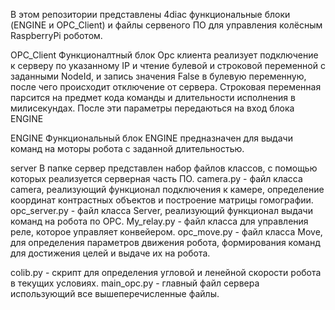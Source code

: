 В этом репозитории представлены 4diac функциональные блоки (ENGINE и OPC_Client) и файлы сервеного ПО для управления колёсным RaspberryPi роботом.

OPC_Client
Функционалтный блок Opc клиента реализует подключение к серверу по указанному IP и чтение булевой и строковой переменной с заданными NodeId, и запись значения False в булевую переменную, после чего происходит отключение от сервера.
Строковая переменная парсится на предмет кода команды и длительности исполнения в милисекундах. После эти параметры передаються на вход блока ENGINE

ENGINE
Функциональный блок ENGINE предназначен для выдачи команд на моторы робота с заданной длительностью. 

server
В папке сервер представлен набор файлов классов, с помощью которых реализуется  серверная часть ПО.
camera.py - файл класса camera, реализующий функционал подключения к камере, определение координат контрастных объектов и построение матрицы гомографии.
opc_server.py - файл класса Server, реализующий функционал выдачи команд на робота по OPC.
My_relay.py - файл класса для управления реле, которое управляет конвейером.
opc_move.py - файл класса Move, для определения параметров движения робота, формирования команд для достижения целей и выдаче их на робота.

colib.py - скрипт для определения угловой и ленейной скорости робота в текущих условиях.
main_opc.py - главный файл сервера использующий все вышеперечисленные файлы.


